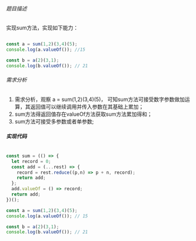 
###### 题目描述

实现sum方法，实现如下能力：

```javascript

const a = sum(1,2)(3,4)(5);
console.log(a.valueOf()); //15

const b = a(2)(3,1);
console.log(b.valueOf()); // 21

```

###### 需求分析

1. 需求分析，观察 a = sum(1,2)(3,4)(5)， 可知sum方法可接受数字参数做加运算，其返回值可以继续调用并传入参数在其基础上累加；
2. sum方法得返回值存在valueOf方法获取sum方法累加得和；
3. sum方法可接受多参数或者单参数;

##### 实现代码

```javascript

const sum = (() => {
  let record = 0;
  const add = (...rest) => {
    record = rest.reduce((p,n) => p + n, record);
    return add;
  };
  add.valueOf = () => record;
  return add;
})();

const a = sum(1,2)(3,4)(5);
console.log(a.valueOf()); // 15

const b = a(2)(3,1);
console.log(b.valueOf()); // 21

```




